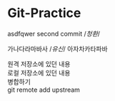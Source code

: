 # Git-Practice
asdfqwer
second commit /*청환*/


가나다라마바사 /*유신*/
아자차카타파바


원격 저장소에 있던 내용  
로컬 저장소에 있던 내용  
병합하기  
git remote add upstream


